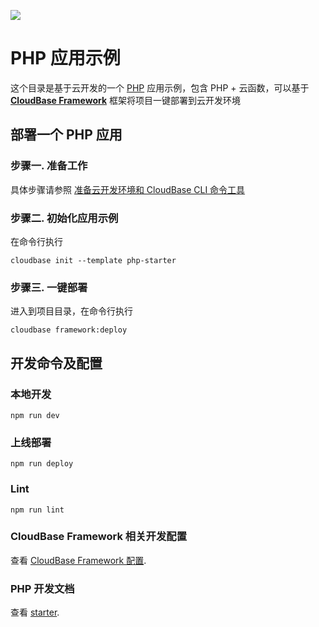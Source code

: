 <a href="https://github.com/TencentCloudBase/cloudbase-templates"><img src="https://main.qcloudimg.com/raw/63782b30178cf5666fdd1e15501aba9b.png"></a>

# PHP 应用示例

这个目录是基于云开发的一个 [PHP](https://www.php.net/manual/zh/index.php) 应用示例，包含 PHP + 云函数，可以基于 **[CloudBase Framework](https://github.com/TencentCloudBase/cloudbase-framework)** 框架将项目一键部署到云开发环境

## 部署一个 PHP 应用

### 步骤一. 准备工作

具体步骤请参照 [准备云开发环境和 CloudBase CLI 命令工具](https://github.com/TencentCloudBase/cloudbase-framework/blob/master/CLI_GUIDE.md)

### 步骤二. 初始化应用示例

在命令行执行

```
cloudbase init --template php-starter
```

### 步骤三. 一键部署

进入到项目目录，在命令行执行

```
cloudbase framework:deploy
```

## 开发命令及配置

### 本地开发

```
npm run dev
```

### 上线部署

```
npm run deploy
```

### Lint

```
npm run lint
```

### CloudBase Framework 相关开发配置

查看 [CloudBase Framework 配置](https://github.com/TencentCloudBase/cloudbase-framework).

### PHP 开发文档

查看 [starter](https://www.php.net/manual/zh/index.php).
